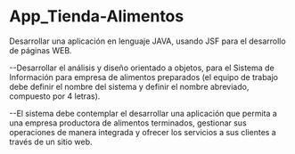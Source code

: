 # App_Tienda-Alimentos
Desarrollar una aplicación en lenguaje JAVA, usando JSF para el desarrollo de páginas WEB.

--Desarrollar el análisis y diseño orientado a objetos, para el Sistema de Información 
para empresa de alimentos preparados (el equipo de trabajo debe definir el nombre del 
sistema y definir el nombre abreviado, compuesto por 4 letras).

--El sistema debe contemplar el desarrollar una aplicación que permita a una empresa 
productora de alimentos terminados, gestionar sus operaciones de manera integrada y 
ofrecer los servicios a sus clientes a través de un sitio web.
